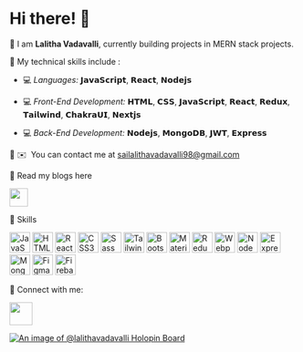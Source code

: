 

<!---
LalithaRamanaV/LalithaRamanaV is a ✨ special ✨ repository because its `README.md` (this file) appears on your GitHub profile.
You can click the Preview link to take a look at your changes.
--->
  # Hi there! 👋
 
 📌 I am **Lalitha Vadavalli**, currently building projects in MERN stack projects.

📌 My technical skills include :

- 💻 *Languages:*  	𝗝𝗮𝘃𝗮𝗦𝗰𝗿𝗶𝗽𝘁, 𝗥𝗲𝗮𝗰𝘁, 𝗡𝗼𝗱𝗲𝗷𝘀

- 💻 *Front-End Development:* 			𝗛𝗧𝗠𝗟, 𝗖𝗦𝗦, 𝗝𝗮𝘃𝗮𝗦𝗰𝗿𝗶𝗽𝘁, 𝗥𝗲𝗮𝗰𝘁, 𝗥𝗲𝗱𝘂𝘅, 𝗧𝗮𝗶𝗹𝘄𝗶𝗻𝗱, 𝗖𝗵𝗮𝗸𝗿𝗮𝗨𝗜, 𝗡𝗲𝘅𝘁𝗷𝘀

- 💻 *Back-End Development:* 𝗡𝗼𝗱𝗲𝗷𝘀, 𝗠𝗼𝗻𝗴𝗼𝗗𝗕, 𝗝𝗪𝗧, 𝗘𝘅𝗽𝗿𝗲𝘀𝘀





 📌 ✉️  You can contact me at [sailalithavadavalli98@gmail.com](mailto:sailalithavadavalli98@gmail.com) 

📌 Read my blogs here
     <p align="left">
  <a href="https://lalitha.hashnode.dev/" target="_blank" rel="noreferrer"><img src="https://raw.githubusercontent.com/danielcranney/readme-generator/main/public/icons/socials/hashnode.svg" width="32" height="32" /></a></p>
  
  
 📌 Skills

<p align="left">
<a href="https://developer.mozilla.org/en-US/docs/Web/JavaScript" target="_blank" rel="noreferrer"><img src="https://raw.githubusercontent.com/danielcranney/readme-generator/main/public/icons/skills/javascript-colored.svg" width="36" height="36" alt="JavaScript" /></a>
<a href="https://developer.mozilla.org/en-US/docs/Glossary/HTML5" target="_blank" rel="noreferrer"><img src="https://raw.githubusercontent.com/danielcranney/readme-generator/main/public/icons/skills/html5-colored.svg" width="36" height="36" alt="HTML5" /></a>
<a href="https://reactjs.org/" target="_blank" rel="noreferrer"><img src="https://raw.githubusercontent.com/danielcranney/readme-generator/main/public/icons/skills/react-colored.svg" width="36" height="36" alt="React" /></a>
<a href="https://www.w3.org/TR/CSS/#css" target="_blank" rel="noreferrer"><img src="https://raw.githubusercontent.com/danielcranney/readme-generator/main/public/icons/skills/css3-colored.svg" width="36" height="36" alt="CSS3" /></a>
<a href="https://sass-lang.com/" target="_blank" rel="noreferrer"><img src="https://raw.githubusercontent.com/danielcranney/readme-generator/main/public/icons/skills/sass-colored.svg" width="36" height="36" alt="Sass" /></a>
<a href="https://tailwindcss.com/" target="_blank" rel="noreferrer"><img src="https://raw.githubusercontent.com/danielcranney/readme-generator/main/public/icons/skills/tailwindcss-colored.svg" width="36" height="36" alt="TailwindCSS" /></a>
<a href="https://getbootstrap.com/" target="_blank" rel="noreferrer"><img src="https://raw.githubusercontent.com/danielcranney/readme-generator/main/public/icons/skills/bootstrap-colored.svg" width="36" height="36" alt="Bootstrap" /></a>
<a href="https://mui.com/" target="_blank" rel="noreferrer"><img src="https://raw.githubusercontent.com/danielcranney/readme-generator/main/public/icons/skills/materialui-colored.svg" width="36" height="36" alt="Material UI" /></a>
<a href="https://redux.js.org/" target="_blank" rel="noreferrer"><img src="https://raw.githubusercontent.com/danielcranney/readme-generator/main/public/icons/skills/redux-colored.svg" width="36" height="36" alt="Redux" /></a>
<a href="https://webpack.js.org/" target="_blank" rel="noreferrer"><img src="https://raw.githubusercontent.com/danielcranney/readme-generator/main/public/icons/skills/webpack-colored.svg" width="36" height="36" alt="Webpack" /></a>
<a href="https://nodejs.org/en/" target="_blank" rel="noreferrer"><img src="https://raw.githubusercontent.com/danielcranney/readme-generator/main/public/icons/skills/nodejs-colored.svg" width="36" height="36" alt="NodeJS" /></a>
<a href="https://expressjs.com/" target="_blank" rel="noreferrer"><img src="https://raw.githubusercontent.com/danielcranney/readme-generator/main/public/icons/skills/express-colored.svg" width="36" height="36" alt="Express" /></a>
<a href="https://www.mongodb.com/" target="_blank" rel="noreferrer"><img src="https://raw.githubusercontent.com/danielcranney/readme-generator/main/public/icons/skills/mongodb-colored.svg" width="36" height="36" alt="MongoDB" /></a>
<a href="https://www.figma.com/" target="_blank" rel="noreferrer"><img src="https://raw.githubusercontent.com/danielcranney/readme-generator/main/public/icons/skills/figma-colored.svg" width="36" height="36" alt="Figma" /></a>
  <a href="https://www.firebase.com/" target="_blank" rel="noreferrer"><img src="https://raw.githubusercontent.com/danielcranney/readme-generator/main/public/icons/skills/firebase-colored.svg" width="36" height="36" alt="Firebase" /></a>
</p>
   

📌 Connect with me:

   [<img align="center" height="40" src="https://img.icons8.com/color/144/000000/linkedin.png"/>](https://www.linkedin.com/in/lalithavadavalli/)


  [![An image of @lalithavadavalli Holopin Board](https://holopin.me/lalithavadavalli)](https://holopin.io/@lalithavadavalli)
   
   
      
   

                 
      
      





